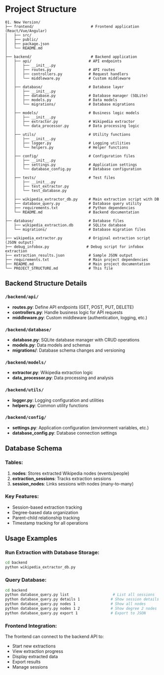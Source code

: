 # Project Structure

```
01. New Version/
├── frontend/                          # Frontend application (React/Vue/Angular)
│   ├── src/
│   ├── public/
│   ├── package.json
│   └── README.md
│
├── backend/                           # Backend application
│   ├── api/                          # API endpoints
│   │   ├── __init__.py
│   │   ├── routes.py                 # API routes
│   │   ├── controllers.py            # Request handlers
│   │   └── middleware.py             # Custom middleware
│   │
│   ├── database/                     # Database layer
│   │   ├── __init__.py
│   │   ├── database.py               # Database manager (SQLite)
│   │   ├── models.py                 # Data models
│   │   └── migrations/               # Database migrations
│   │
│   ├── models/                       # Business logic models
│   │   ├── __init__.py
│   │   ├── extractor.py              # Wikipedia extractor
│   │   └── data_processor.py         # Data processing logic
│   │
│   ├── utils/                        # Utility functions
│   │   ├── __init__.py
│   │   ├── logger.py                 # Logging utilities
│   │   └── helpers.py                # Helper functions
│   │
│   ├── config/                       # Configuration files
│   │   ├── __init__.py
│   │   ├── settings.py               # Application settings
│   │   └── database_config.py        # Database configuration
│   │
│   ├── tests/                        # Test files
│   │   ├── __init__.py
│   │   ├── test_extractor.py
│   │   └── test_database.py
│   │
│   ├── wikipedia_extractor_db.py     # Main extraction script with DB
│   ├── database_query.py             # Database query utility
│   ├── requirements.txt              # Python dependencies
│   └── README.md                     # Backend documentation
│
├── database/                         # Database files
│   ├── wikipedia_extraction.db       # SQLite database
│   └── migrations/                   # Database migration files
│
├── wikipedia_extractor.py            # Original extraction script (JSON output)
├── debug_infobox.py                 # Debug script for infobox extraction
├── extraction_results.json           # Sample JSON output
├── requirements.txt                  # Main project dependencies
├── README.md                         # Main project documentation
└── PROJECT_STRUCTURE.md              # This file
```

## Backend Structure Details

### `/backend/api/`
- **routes.py**: Define API endpoints (GET, POST, PUT, DELETE)
- **controllers.py**: Handle business logic for API requests
- **middleware.py**: Custom middleware (authentication, logging, etc.)

### `/backend/database/`
- **database.py**: SQLite database manager with CRUD operations
- **models.py**: Data models and schemas
- **migrations/**: Database schema changes and versioning

### `/backend/models/`
- **extractor.py**: Wikipedia extraction logic
- **data_processor.py**: Data processing and analysis

### `/backend/utils/`
- **logger.py**: Logging configuration and utilities
- **helpers.py**: Common utility functions

### `/backend/config/`
- **settings.py**: Application configuration (environment variables, etc.)
- **database_config.py**: Database connection settings

## Database Schema

### Tables:
1. **nodes**: Stores extracted Wikipedia nodes (events/people)
2. **extraction_sessions**: Tracks extraction sessions
3. **session_nodes**: Links sessions with nodes (many-to-many)

### Key Features:
- Session-based extraction tracking
- Degree-based data organization
- Parent-child relationship tracking
- Timestamp tracking for all operations

## Usage Examples

### Run Extraction with Database Storage:
```bash
cd backend
python wikipedia_extractor_db.py
```

### Query Database:
```bash
cd backend
python database_query.py list                    # List all sessions
python database_query.py details 1              # Show session details
python database_query.py nodes 1                # Show all nodes
python database_query.py nodes 1 2              # Show degree 2 nodes
python database_query.py export 1               # Export to JSON
```

### Frontend Integration:
The frontend can connect to the backend API to:
- Start new extractions
- View extraction progress
- Display extracted data
- Export results
- Manage sessions 